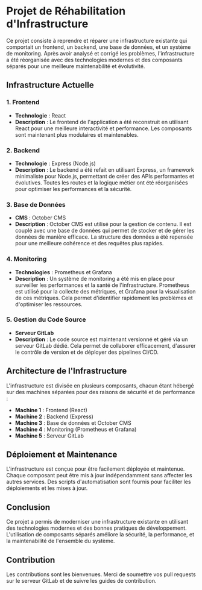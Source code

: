 
# Projet de Réhabilitation d'Infrastructure

Ce projet consiste à reprendre et réparer une infrastructure existante qui comportait un frontend, un backend, une base de données, et un système de monitoring. Après avoir analysé et corrigé les problèmes, l'infrastructure a été réorganisée avec des technologies modernes et des composants séparés pour une meilleure maintenabilité et évolutivité.

## Infrastructure Actuelle

### 1. Frontend

- **Technologie** : React
- **Description** : Le frontend de l'application a été reconstruit en utilisant React pour une meilleure interactivité et performance. Les composants sont maintenant plus modulaires et maintenables.

### 2. Backend

- **Technologie** : Express (Node.js)
- **Description** : Le backend a été refait en utilisant Express, un framework minimaliste pour Node.js, permettant de créer des APIs performantes et évolutives. Toutes les routes et la logique métier ont été réorganisées pour optimiser les performances et la sécurité.

### 3. Base de Données

- **CMS** : October CMS
- **Description** : October CMS est utilisé pour la gestion de contenu. Il est couplé avec une base de données qui permet de stocker et de gérer les données de manière efficace. La structure des données a été repensée pour une meilleure cohérence et des requêtes plus rapides.

### 4. Monitoring

- **Technologies** : Prometheus et Grafana
- **Description** : Un système de monitoring a été mis en place pour surveiller les performances et la santé de l'infrastructure. Prometheus est utilisé pour la collecte des métriques, et Grafana pour la visualisation de ces métriques. Cela permet d'identifier rapidement les problèmes et d'optimiser les ressources.

### 5. Gestion du Code Source

- **Serveur GitLab**
- **Description** : Le code source est maintenant versionné et géré via un serveur GitLab dédié. Cela permet de collaborer efficacement, d'assurer le contrôle de version et de déployer des pipelines CI/CD.

## Architecture de l'Infrastructure

L'infrastructure est divisée en plusieurs composants, chacun étant hébergé sur des machines séparées pour des raisons de sécurité et de performance :

- **Machine 1** : Frontend (React)
- **Machine 2** : Backend (Express)
- **Machine 3** : Base de données et October CMS
- **Machine 4** : Monitoring (Prometheus et Grafana)
- **Machine 5** : Serveur GitLab

## Déploiement et Maintenance

L'infrastructure est conçue pour être facilement déployée et maintenue. Chaque composant peut être mis à jour indépendamment sans affecter les autres services. Des scripts d'automatisation sont fournis pour faciliter les déploiements et les mises à jour.

## Conclusion

Ce projet a permis de moderniser une infrastructure existante en utilisant des technologies modernes et des bonnes pratiques de développement. L'utilisation de composants séparés améliore la sécurité, la performance, et la maintenabilité de l'ensemble du système.

## Contribution

Les contributions sont les bienvenues. Merci de soumettre vos pull requests sur le serveur GitLab et de suivre les guides de contribution.
